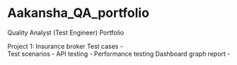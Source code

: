 # Aakansha_QA_portfolio
Quality Analyst (Test Engineer) Portfolio

Project 1: Insurance broker 
Test cases -  
Test scenarios -
API testing -
Performance testing Dashboard graph report - 
